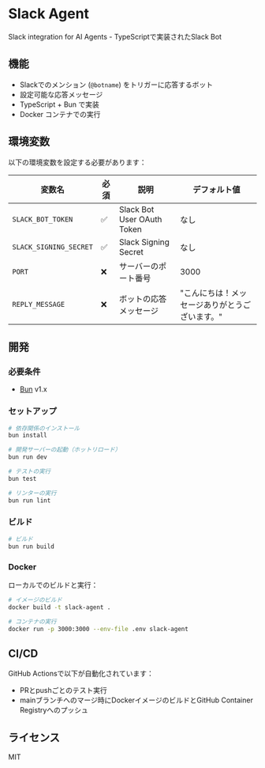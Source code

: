 # Slack Agent

Slack integration for AI Agents - TypeScriptで実装されたSlack Bot

## 機能

- Slackでのメンション (`@botname`) をトリガーに応答するボット
- 設定可能な応答メッセージ
- TypeScript + Bun で実装
- Docker コンテナでの実行

## 環境変数

以下の環境変数を設定する必要があります：

| 変数名 | 必須 | 説明 | デフォルト値 |
|--------|------|------|------------|
| `SLACK_BOT_TOKEN` | ✅ | Slack Bot User OAuth Token | なし |
| `SLACK_SIGNING_SECRET` | ✅ | Slack Signing Secret | なし |
| `PORT` | ❌ | サーバーのポート番号 | 3000 |
| `REPLY_MESSAGE` | ❌ | ボットの応答メッセージ | "こんにちは！メッセージありがとうございます。" |

## 開発

### 必要条件

- [Bun](https://bun.sh/) v1.x

### セットアップ

```bash
# 依存関係のインストール
bun install

# 開発サーバーの起動（ホットリロード）
bun run dev

# テストの実行
bun test

# リンターの実行
bun run lint
```

### ビルド

```bash
# ビルド
bun run build
```

### Docker

ローカルでのビルドと実行：

```bash
# イメージのビルド
docker build -t slack-agent .

# コンテナの実行
docker run -p 3000:3000 --env-file .env slack-agent
```

## CI/CD

GitHub Actionsで以下が自動化されています：

- PRとpushごとのテスト実行
- mainブランチへのマージ時にDockerイメージのビルドとGitHub Container Registryへのプッシュ

## ライセンス

MIT